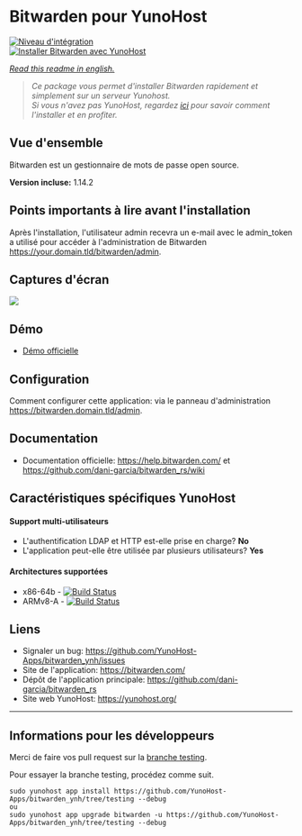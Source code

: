 # Bitwarden pour YunoHost

[![Niveau d'intégration](https://dash.yunohost.org/integration/bitwarden.svg)](https://dash.yunohost.org/appci/app/bitwarden)  
[![Installer Bitwarden avec YunoHost](https://install-app.yunohost.org/install-with-yunohost.png)](https://install-app.yunohost.org/?app=bitwarden)

*[Read this readme in english.](./README.md)* 

> *Ce package vous permet d'installer Bitwarden rapidement et simplement sur un serveur Yunohost.  
Si vous n'avez pas YunoHost, regardez [ici](https://yunohost.org/#/install) pour savoir comment l'installer et en profiter.*

## Vue d'ensemble

Bitwarden est un gestionnaire de mots de passe open source.

**Version incluse:** 1.14.2

## Points importants à lire avant l'installation

Après l'installation, l'utilisateur admin recevra un e-mail avec le admin_token a utilisé pour accéder à l'administration de Bitwarden https://your.domain.tld/bitwarden/admin.

## Captures d'écran

![](https://bitwarden.com/images/hero.png)

## Démo

* [Démo officielle](https://vault.bitwarden.com/#/register)

## Configuration

Comment configurer cette application: via le panneau d'administration https://bitwarden.domain.tld/admin.

## Documentation

 * Documentation officielle: https://help.bitwarden.com/ et https://github.com/dani-garcia/bitwarden_rs/wiki

## Caractéristiques spécifiques YunoHost

#### Support multi-utilisateurs

* L'authentification LDAP et HTTP est-elle prise en charge? **No**
* L'application peut-elle être utilisée par plusieurs utilisateurs? **Yes**

#### Architectures supportées

* x86-64b - [![Build Status](https://ci-apps.yunohost.org/ci/logs/bitwarden%20%28Apps%29.svg)](https://ci-apps.yunohost.org/ci/apps/bitwarden/)
* ARMv8-A - [![Build Status](https://ci-apps-arm.yunohost.org/ci/logs/bitwarden%20%28Apps%29.svg)](https://ci-apps-arm.yunohost.org/ci/apps/bitwarden/)

## Liens

 * Signaler un bug: https://github.com/YunoHost-Apps/bitwarden_ynh/issues
 * Site de l'application: https://bitwarden.com/
 * Dépôt de l'application principale: https://github.com/dani-garcia/bitwarden_rs
 * Site web YunoHost: https://yunohost.org/

---

Informations pour les développeurs
----------------

Merci de faire vos pull request sur la [branche testing](https://github.com/YunoHost-Apps/bitwarden_ynh/tree/testing).

Pour essayer la branche testing, procédez comme suit.
```
sudo yunohost app install https://github.com/YunoHost-Apps/bitwarden_ynh/tree/testing --debug
ou
sudo yunohost app upgrade bitwarden -u https://github.com/YunoHost-Apps/bitwarden_ynh/tree/testing --debug
```
